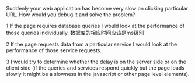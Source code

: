 Suddenly your web application has become very slow on clicking particular URL. How would you debug it and solve the problem?


1 If the page requires database queries I would look at the performance of those queries individually.
  数据库的相应时间应该是ms级别
  
2 If the page requests data from a particular service I would look at the performance of those service requests.

3 I would try to determine whether the delay is on the server side or on the client side (if the queries and services respond quickly
  but the page loads slowly it might be a slowness in the javascript or other page level elements).
